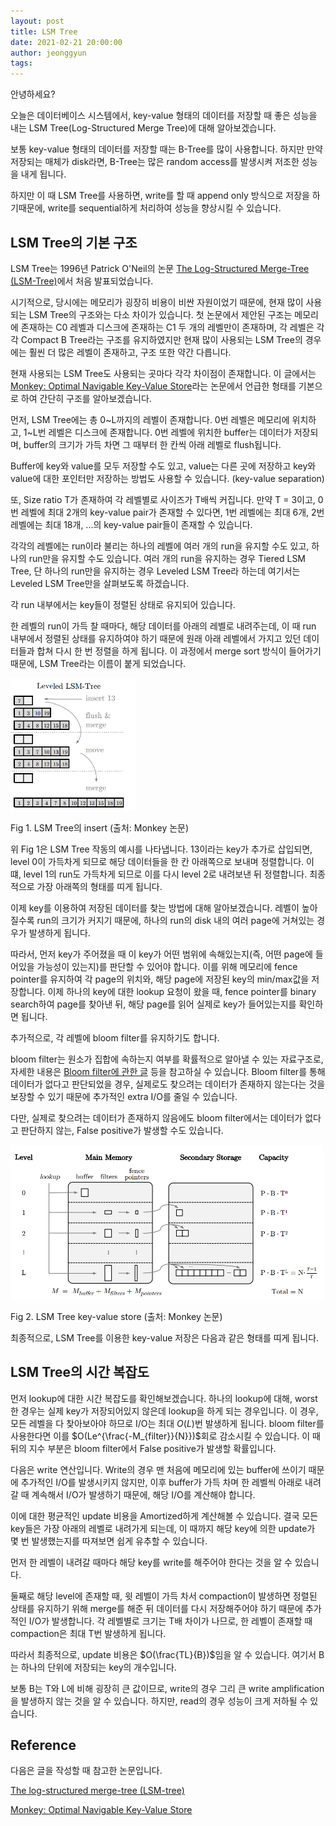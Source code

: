 ```yaml
---
layout: post
title: LSM Tree
date: 2021-02-21 20:00:00
author: jeonggyun
tags:
---
```


안녕하세요?

오늘은 데이터베이스 시스템에서, key-value 형태의 데이터를 저장할 때 좋은 성능을 내는 LSM Tree(Log-Structured Merge Tree)에 대해 알아보겠습니다.

보통 key-value 형태의 데이터를 저장할 때는 B-Tree를 많이 사용합니다. 하지만 만약 저장되는 매체가 disk라면, B-Tree는 많은 random access를 발생시켜 저조한 성능을 내게 됩니다.

하지만 이 때 LSM Tree를 사용하면, write를 할 때 append only 방식으로 저장을 하기때문에, write를 sequential하게 처리하여 성능을 향상시킬 수 있습니다.

## LSM Tree의 기본 구조

LSM Tree는 1996년 Patrick O'Neil의 논문 [The Log-Structured Merge-Tree (LSM-Tree)](https://www.cs.umb.edu/~poneil/lsmtree.pdf)에서 처음 발표되었습니다.

시기적으로, 당시에는 메모리가 굉장히 비용이 비싼 자원이었기 때문에, 현재 많이 사용되는 LSM Tree의 구조와는 다소 차이가 있습니다. 첫 논문에서 제안된 구조는 메모리에 존재하는 C0 레벨과 디스크에 존재하는 C1 두 개의 레벨만이 존재하며, 각 레벨은 각각 Compact B Tree라는 구조를 유지하였지만 현재 많이 사용되는 LSM Tree의 경우에는 훨씬 더 많은 레벨이 존재하고, 구조 또한 약간 다릅니다.

현재 사용되는 LSM Tree도 사용되는 곳마다 각각 차이점이 존재합니다. 이 글에서는 [Monkey: Optimal Navigable Key-Value Store](https://stratos.seas.harvard.edu/files/stratos/files/monkeykeyvaluestore.pdf)라는 논문에서 언급한 형태를 기본으로 하여 간단히 구조를 알아보겠습니다.

먼저, LSM Tree에는 총 0\~L까지의 레벨이 존재합니다. 0번 레벨은 메모리에 위치하고, 1\~L번 레벨은 디스크에 존재합니다. 0번 레벨에 위치한 buffer는 데이터가 저장되며, buffer의 크기가 가득 차면 그 때부터 한 칸씩 아래 레벨로 flush됩니다.

Buffer에 key와 value를 모두 저장할 수도 있고, value는 다른 곳에 저장하고 key와 value에 대한 포인터만 저장하는 방법도 사용할 수 있습니다. (key-value separation)

또, Size ratio T가 존재하여 각 레벨별로 사이즈가 T배씩 커집니다. 만약 T = 3이고, 0번 레벨에 최대 2개의 key-value pair가 존재할 수 있다면, 1번 레벨에는 최대 6개, 2번 레벨에는 최대 18개, ...의 key-value pair들이 존재할 수 있습니다.

각각의 레벨에는 run이라 불리는 하나의 레벨에 여러 개의 run을 유지할 수도 있고, 하나의 run만을 유지할 수도 있습니다. 여러 개의 run을 유지하는 경우 Tiered LSM Tree, 단 하나의 run만을 유지하는 경우 Leveled LSM Tree라 하는데 여기서는 Leveled LSM Tree만을 살펴보도록 하겠습니다.

각 run 내부에서는 key들이 정렬된 상태로 유지되어 있습니다.

한 레벨의 run이 가득 찰 때마다, 해당 데이터를 아래의 레벨로 내려주는데, 이 때 run 내부에서 정렬된 상태를 유지하여야 하기 때문에 원래 아래 레벨에서 가지고 있던 데이터들과 합쳐 다시 한 번 정렬을 하게 됩니다. 이 과정에서 merge sort 방식이 들어가기 때문에, LSM Tree라는 이름이 붙게 되었습니다.

<img src="/assets/images/lsm-tree/fig1.png" width="200px">

Fig 1. LSM Tree의 insert (출처: Monkey 논문)

위 Fig 1은 LSM Tree 작동의 예시를 나타냅니다. 13이라는 key가 추가로 삽입되면, level 0이 가득차게 되므로 해당 데이터들을 한 칸 아래쪽으로 보내며 정렬합니다. 이 떄, level 1의 run도 가득차게 되므로 이를 다시 level 2로 내려보낸 뒤 정렬합니다. 최종적으로 가장 아래쪽의 형태를 띠게 됩니다.

이제 key를 이용하여 저장된 데이터를 찾는 방법에 대해 알아보겠습니다. 레벨이 높아질수록 run의 크기가 커지기 때문에, 하나의 run의 disk 내의 여러 page에 거쳐있는 경우가 발생하게 됩니다.

따라서, 먼저 key가 주어졌을 때 이 key가 어떤 범위에 속해있는지(즉, 어떤 page에 들어있을 가능성이 있는지)를 판단할 수 있어야 합니다. 이를 위해 메모리에 fence pointer를 유지하여 각 page의 위치와, 해당 page에 저장된 key의 min/max값을 저장합니다. 이제 하나의 key에 대한 lookup 요청이 왔을 때, fence pointer를 binary search하여 page를 찾아낸 뒤, 해당 page를 읽어 실제로 key가 들어있는지를 확인하면 됩니다.

추가적으로, 각 레벨에 bloom filter를 유지하기도 합니다.

bloom filter는 원소가 집합에 속하는지 여부를 확률적으로 알아낼 수 있는 자료구조로, 자세한 내용은 [Bloom filter에 관한 글](http://www.secmem.org/blog/2019/05/17/bloom-filter/) 등을 참고하실 수 있습니다. Bloom filter를 통해 데이터가 없다고 판단되었을 경우, 실제로도 찾으려는 데이터가 존재하지 않는다는 것을 보장할 수 있기 때문에 추가적인 extra I/O를 줄일 수 있습니다.

다만, 실제로 찾으려는 데이터가 존재하지 않음에도 bloom filter에서는 데이터가 없다고 판단하지 않는, False positive가 발생할 수도 있습니다.

<img src="/assets/images/lsm-tree/fig2.png" width="500px">

Fig 2. LSM Tree key-value store (출처: Monkey 논문)

최종적으로, LSM Tree를 이용한 key-value 저장은 다음과 같은 형태를 띠게 됩니다.

## LSM Tree의 시간 복잡도

먼저 lookup에 대한 시간 복잡도를 확인해보겠습니다. 하나의 lookup에 대해, worst한 경우는 실제 key가 저장되어있지 않은데 lookup을 하게 되는 경우입니다. 이 경우, 모든 레벨을 다 찾아보아야 하므로 I/O는 최대 $O(L)$번 발생하게 됩니다. bloom filter를 사용한다면 이를 $O(Le^{\frac{-M_{filter}}{N}})$회로 감소시킬 수 있습니다. 이 때 뒤의 지수 부분은 bloom filter에서 False positive가 발생할 확률입니다.

다음은 write 연산입니다. Write의 경우 맨 처음에 메모리에 있는 buffer에 쓰이기 때문에 추가적인 I/O를 발생시키지 않지만, 이후 buffer가 가득 차며 한 레벨씩 아래로 내려갈 때 계속해서 I/O가 발생하기 때문에, 해당 I/O를 계산해야 합니다.

이에 대한 평균적인 update 비용을 Amortized하게 계산해볼 수 있습니다. 결국 모든 key들은 가장 아래의 레벨로 내려가게 되는데, 이 때까지 해당 key에 의한 update가 몇 번 발생했는지를 따져보면 쉽게 유추할 수 있습니다.

먼저 한 레벨이 내려갈 때마다 해당 key를 write를 해주어야 한다는 것을 알 수 있습니다.

둘째로 해당 level에 존재할 때, 윗 레벨이 가득 차서 compaction이 발생하면 정렬된 상태를 유지하기 위해 merge를 해준 뒤 데이터를 다시 저장해주어야 하기 때문에 추가적인 I/O가 발생합니다. 각 레벨별로 크기는 T배 차이가 나므로, 한 레벨이 존재할 때 compaction은 최대 T번 발생하게 됩니다.

따라서 최종적으로, update 비용은 $O(\frac{TL}{B})$임을 알 수 있습니다. 여기서 B는 하나의 단위에 저장되는 key의 개수입니다.

보통 B는 T와 L에 비해 굉장히 큰 값이므로, write의 경우 그리 큰 write amplification을 발생하지 않는 것을 알 수 있습니다. 하지만, read의 경우 성능이 크게 저하될 수 있습니다.

## Reference

다음은 글을 작성할 때 참고한 논문입니다.

[The log-structured merge-tree (LSM-tree)](https://link.springer.com/article/10.1007/s002360050048)

[Monkey: Optimal Navigable Key-Value Store](https://stratos.seas.harvard.edu/files/stratos/files/monkeykeyvaluestore.pdf)
